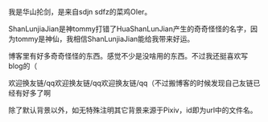 我是华山抡剑，是来自sdjn sdfz的菜鸡OIer。

ShanLunjiaJian是神tommy打错了HuaShanLunJian产生的奇奇怪怪的名字，因为tommy是神仙，我相信ShanLunjiaJian能给我带来好运。

博客里有好多奇奇怪怪的东西。感觉不少是没啥用的东西。不过我还挺喜欢写blog的（

欢迎换友链/qq欢迎换友链/qq欢迎换友链/qq（不过搬博客的时候发现自己友链已经有好多了啊

除了默认背景以外，如无特殊注明其它背景来源于Pixiv，id即为url中的文件名。